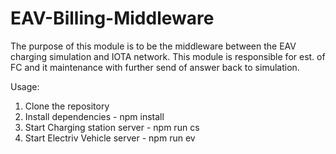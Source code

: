# EAV-Billing-Middleware
The purpose of this module is to be the middleware between the EAV charging simulation and IOTA network. This module is responsible for est. of FC and it maintenance with further send of answer back to simulation.


Usage:
1) Clone the repository
2) Install dependencies  - npm install
3) Start Charging station server - npm run cs
4) Start Electriv Vehicle server - npm run ev

